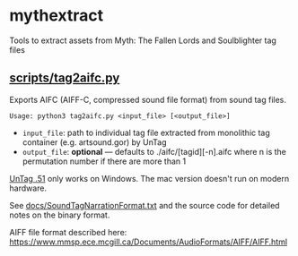 # mythextract
Tools to extract assets from Myth: The Fallen Lords and Soulblighter tag files

## [scripts/tag2aifc.py](scripts/tag2aifc.py)

Exports AIFC (AIFF-C, compressed sound file format) from sound tag files.

    Usage: python3 tag2aifc.py <input_file> [<output_file>]

* `input_file`: path to individual tag file extracted from monolithic tag container (e.g. artsound.gor) by UnTag
* `output_file`: **optional** — defaults to ./aifc/[tagid][-n].aifc where n is the permutation number if there are more than 1

[UnTag .51](https://tain.totalcodex.net/items/show/untag-51-win) only works on Windows. The mac version doesn't run on modern hardware.

See [docs/SoundTagNarrationFormat.txt](docs/SoundTagNarrationFormat.txt) and the source code for detailed notes on the binary format.

AIFF file format described here: https://www.mmsp.ece.mcgill.ca/Documents/AudioFormats/AIFF/AIFF.html
